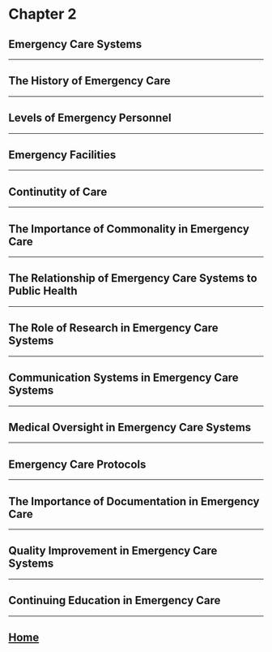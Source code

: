 # Chapter 2
## Emergency Care Systems

---

## The History of Emergency Care

---

## Levels of Emergency Personnel

---

## Emergency Facilities

---

## Continutity of Care

---

## The Importance of Commonality in Emergency Care

---

## The Relationship of Emergency Care Systems to Public Health

---

## The Role of Research in Emergency Care Systems

---

## Communication Systems in Emergency Care Systems

---

## Medical Oversight in Emergency Care Systems

---

## Emergency Care Protocols

---

## The Importance of Documentation in Emergency Care

---

## Quality Improvement in Emergency Care Systems

---

## Continuing Education in Emergency Care

---

## [Home](./index.html)
